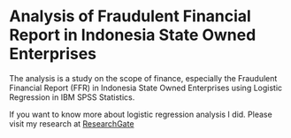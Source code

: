 # Analysis of Fraudulent Financial Report in Indonesia State Owned Enterprises

The analysis is a study on the scope of finance, especially the Fraudulent Financial Report (FFR) in Indonesia State Owned Enterprises using Logistic Regression in IBM SPSS Statistics.

If you want to know more about logistic regression analysis I did. Please visit my research at [ResearchGate](https://www.researchgate.net/profile/Andry-Suka-Putra)

